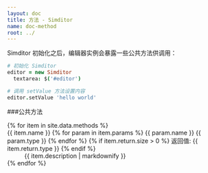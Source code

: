 ```yaml
---
layout: doc
title: 方法 - Simditor
name: doc-method
root: ../
---
```


Simditor 初始化之后，编辑器实例会暴露一些公共方法供调用：

```coffee
# 初始化 Simditor
editor = new Simditor
  textarea: $('#editor')

# 调用 setValue 方法设置内容
editor.setValue 'hello world'
```

###公共方法

<dl class="doc-methods">
  {% for item in site.data.methods %}
    <dt id="anchor-{{ item.name }}">
      <!--<span class="icon fa fa-caret-down"></span>-->
      <span class="name">{{ item.name }}</span>
      <span class="params">
        {% for param in item.params %}
          <span class="param">
            <span class="param-name">{{ param.name }}</span>
            <span class="param-type">{{ param.type }}</span>
          </span>
        {% endfor %}
      </span>
      {% if item.return.size > 0 %}
      <span class="return">返回值: {{ item.return.type }}</span>
      {% endif %}
    </dt>
    <dd class="expand">
      {{ item.description | markdownify }}
    </dd>
  {% endfor %}
</dl>
